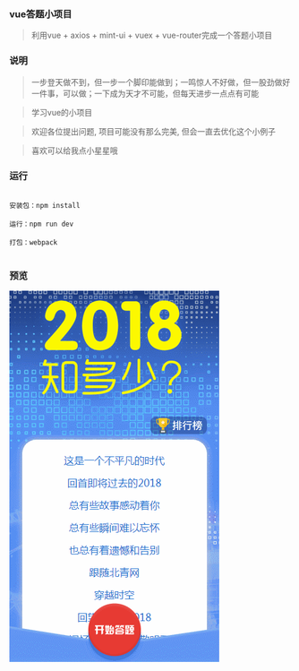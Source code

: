 ### vue答题小项目

> 利用vue + axios + mint-ui + vuex + vue-router完成一个答题小项目

### 说明

> 一步登天做不到，但一步一个脚印能做到；一鸣惊人不好做，但一股劲做好一件事，可以做；一下成为天才不可能，但每天进步一点点有可能

> 学习vue的小项目

> 欢迎各位提出问题, 项目可能没有那么完美, 但会一直去优化这个小例子

> 喜欢可以给我点小星星哦


### 运行
```

安装包：npm install

运行：npm run dev

打包：webpack


```


### 预览

<img src="./src/lib/images/1.gif">

